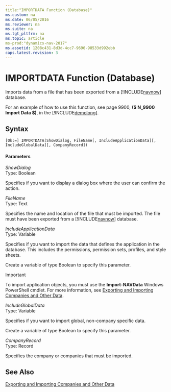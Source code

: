 ```yaml
---
title:"IMPORTDATA Function (Database)"
ms.custom: na
ms.date: 06/05/2016
ms.reviewer: na
ms.suite: na
ms.tgt_pltfrm: na
ms.topic: article
ms-prod:"dynamics-nav-2017"
ms.assetid: 1208c431-8d3d-4cc7-9696-98533d992ebb
caps.latest.revision: 3
---
```

# IMPORTDATA Function (Database)
Imports data from a file that has been exported from a [!INCLUDE[navnow](includes/navnow_md.md)] database.  
  
 For an example of how to use this function, see page 9900, **\($ N\_9900 Import Data $\)**, in the [!INCLUDE[demolong](includes/demolong_md.md)].  
  
## Syntax  
  
```  
[Ok:=] IMPORTDATA(ShowDialog, FileName[, IncludeApplicationData][, IncludeGlobalData][, CompanyRecord])  
```  
  
#### Parameters  
 *ShowDialog*  
 Type: Boolean  
  
 Specifies if you want to display a dialog box where the user can confirm the action.  
  
 *FileName*  
 Type: Text  
  
 Specifies the name and location of the file that must be imported. The file must have been exported from a [!INCLUDE[navnow](includes/navnow_md.md)] database.  
  
 *IncludeApplicationData*  
 Type: Variable  
  
 Specifies if you want to import the data that defines the application in the database. This includes the permissions, permission sets, profiles, and style sheets.  
  
 Create a variable of type Boolean to specify this parameter.  
  
> [!IMPORTANT]  
>  To import application objects, you must use the **Import\-NAVData** Windows PowerShell cmdlet. For more information, see [Exporting and Importing Companies and Other Data](Exporting-and-Importing-Companies-and-Other-Data.md).  
  
 *IncludeGlobalData*  
 Type: Variable  
  
 Specifies if you want to import global, non\-company specific data.  
  
 Create a variable of type Boolean to specify this parameter.  
  
 *CompanyRecord*  
 Type: Record  
  
 Specifies the company or companies that must be imported.  
  
## See Also  
 [Exporting and Importing Companies and Other Data](Exporting-and-Importing-Companies-and-Other-Data.md)